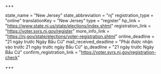 +++

state_name = "New Jersey"
state_abbreviation = "nj"
registration_type = "online"
translationKey = "New Jersey"
type = "register"
hp_link = "https://www.state.nj.us/state/elections/index.shtml"
registration_link = "https://voter.svrs.nj.gov/register"
more_info_link = "https://nj.gov/state/elections/voter-registration.shtml"
online_deadline = "21 ngày trước Ngày Bầu Cử"
mail_received_deadline = "Phải được nhận vào trước 21 ngày trước ngày Bầu Cử"
ip_deadline = "21 ngày trước Ngày Bầu Cử"
confirm_registration_link = "https://voter.svrs.nj.gov/registration-check"

+++